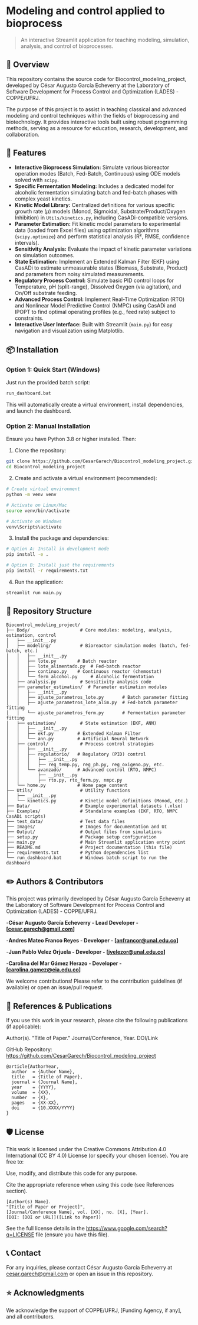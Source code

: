 # Modeling and control applied to bioprocess
> An interactive Streamlit application for teaching modeling, simulation, analysis, and control of bioprocesses.

## 📖 Overview
This repository contains the source code for Biocontrol_modeling_project, developed by César Augusto García Echeverry at the Laboratory of Software Development for Process Control and Optimization (LADES) - COPPE/UFRJ.

The purpose of this project is to assist in teaching classical and advanced modeling and control techniques within the fields of bioprocessing and biotechnology. It provides interactive tools built using robust programming methods, serving as a resource for education, research, development, and collaboration.

## 🚀 Features
- **Interactive Bioprocess Simulation:** Simulate various bioreactor operation modes (Batch, Fed-Batch, Continuous) using ODE models solved with `scipy`.
- **Specific Fermentation Modeling:** Includes a dedicated model for alcoholic fermentation simulating batch and fed-batch phases with complex yeast kinetics.
- **Kinetic Model Library:** Centralized definitions for various specific growth rate ($\mu$) models (Monod, Sigmoidal, Substrate/Product/Oxygen Inhibition) in `Utils/kinetics.py`, including CasADi-compatible versions.
- **Parameter Estimation:** Fit kinetic model parameters to experimental data (loaded from Excel files) using optimization algorithms (`scipy.optimize`) and perform statistical analysis (R², RMSE, confidence intervals).
- **Sensitivity Analysis:** Evaluate the impact of kinetic parameter variations on simulation outcomes.
- **State Estimation:** Implement an Extended Kalman Filter (EKF) using CasADi to estimate unmeasurable states (Biomass, Substrate, Product) and parameters from noisy simulated measurements.
- **Regulatory Process Control:** Simulate basic PID control loops for Temperature, pH (split-range), Dissolved Oxygen (via agitation), and On/Off substrate feeding.
- **Advanced Process Control:** Implement Real-Time Optimization (RTO) and Nonlinear Model Predictive Control (NMPC) using CasADi and IPOPT to find optimal operating profiles (e.g., feed rate) subject to constraints.
- **Interactive User Interface:** Built with Streamlit (`main.py`) for easy navigation and visualization using Matplotlib.

## 📦 Installation

### Option 1: Quick Start (Windows)
Just run the provided batch script:
```bash
run_dashboard.bat
```
This will automatically create a virtual environment, install dependencies, and launch the dashboard.

### Option 2: Manual Installation
Ensure you have Python 3.8 or higher installed. Then:

1. Clone the repository:
```bash
git clone https://github.com/CesarGarech/Biocontrol_modeling_project.git
cd Biocontrol_modeling_project
```

2. Create and activate a virtual environment (recommended):
```bash
# Create virtual environment
python -m venv venv

# Activate on Linux/Mac
source venv/bin/activate

# Activate on Windows
venv\Scripts\activate
```

3. Install the package and dependencies:
```bash
# Option A: Install in development mode
pip install -e .

# Option B: Install just the requirements
pip install -r requirements.txt
```

4. Run the application:
```bash
streamlit run main.py
```


## 📂 Repository Structure

```text
Biocontrol_modeling_project/
├── Body/                   # Core modules: modeling, analysis, estimation, control
│   ├── __init__.py
│   ├── modeling/           # Bioreactor simulation modes (batch, fed-batch, etc.)
│   │   ├── __init__.py
│   │   ├── lote.py        # Batch reactor
│   │   ├── lote_alimentado.py  # Fed-batch reactor
│   │   ├── continuo.py    # Continuous reactor (chemostat)
│   │   └── ferm_alcohol.py     # Alcoholic fermentation
│   ├── analysis.py         # Sensitivity analysis code
│   ├── parameter_estimation/  # Parameter estimation modules
│   │   ├── __init__.py
│   │   ├── ajuste_parametros_lote.py       # Batch parameter fitting
│   │   ├── ajuste_parametros_lote_alim.py  # Fed-batch parameter fitting
│   │   └── ajuste_parametros_ferm.py       # Fermentation parameter fitting
│   ├── estimation/         # State estimation (EKF, ANN)
│   │   ├── __init__.py
│   │   ├── ekf.py         # Extended Kalman Filter
│   │   └── ann.py         # Artificial Neural Network
│   ├── control/            # Process control strategies
│   │   ├── __init__.py
│   │   ├── regulatorio/   # Regulatory (PID) control
│   │   │   ├── __init__.py
│   │   │   ├── reg_temp.py, reg_ph.py, reg_oxigeno.py, etc.
│   │   └── avanzado/      # Advanced control (RTO, NMPC)
│   │       ├── __init__.py
│   │       ├── rto.py, rto_ferm.py, nmpc.py
│   └── home.py            # Home page content
├── Utils/                  # Utility functions
│   ├── __init__.py
│   └── kinetics.py         # Kinetic model definitions (Monod, etc.)
├── Data/                   # Example experimental datasets (.xlsx)
├── Examples/               # Standalone examples (EKF, RTO, NMPC CasADi scripts)
├── test_data/              # Test data files
├── Images/                 # Images for documentation and UI
├── Output/                 # Output files from simulations
├── setup.py                # Package setup configuration
├── main.py                 # Main Streamlit application entry point
├── README.md               # Project documentation (this file)
├── requirements.txt        # Python dependencies list
└── run_dashboard.bat       # Windows batch script to run the dashboard
```

## ✏️ Authors & Contributors

This project was primarily developed by César Augusto García Echeverry at the Laboratory of Software Development for Process Control and Optimization (LADES) - COPPE/UFRJ.

-**César Augusto García Echeverry - Lead Developer - [cesar.garech@gmail.com]**

-**Andres Mateo Franco Reyes - Developer - [anfrancor@unal.edu.co]**

-**Juan Pablo Velez Orjuela - Developer - [jvelezor@unal.edu.co]**

-**Carolina del Mar Gámez Herazo - Developer - [carolina.gamez@eia.edu.co]**


We welcome contributions! Please refer to the contribution guidelines (if available) or open an issue/pull request.


## 🔬 References & Publications
If you use this work in your research, please cite the following publications (if applicable):

Author(s). "Title of Paper." Journal/Conference, Year. DOI/Link

GitHub Repository: https://github.com/CesarGarech/Biocontrol_modeling_project

```text
@article{AuthorYear,
  author  = {Author Name},
  title   = {Title of Paper},
  journal = {Journal Name},
  year    = {YYYY},
  volume  = {XX},
  number  = {X},
  pages   = {XX-XX},
  doi     = {10.XXXX/YYYY}
}
```
## 🛡 License
This work is licensed under the Creative Commons Attribution 4.0 International (CC BY 4.0) License (or specify your chosen license).
You are free to:

Use, modify, and distribute this code for any purpose.

Cite the appropriate reference when using this code (see References section).
```text
[Author(s) Name].
"[Title of Paper or Project]",
[Journal/Conference Name], vol. [XX], no. [X], [Year].
[DOI: [DOI or URL]]([Link to Paper])
```
See the full license details in the https://www.google.com/search?q=LICENSE file (ensure you have this file).

## 📞 Contact
For any inquiries, please contact César Augusto García Echeverry at cesar.garech@gmail.com or open an issue in this repository.

## ⭐ Acknowledgments
We acknowledge the support of COPPE/UFRJ, [Funding Agency, if any], and all contributors.
